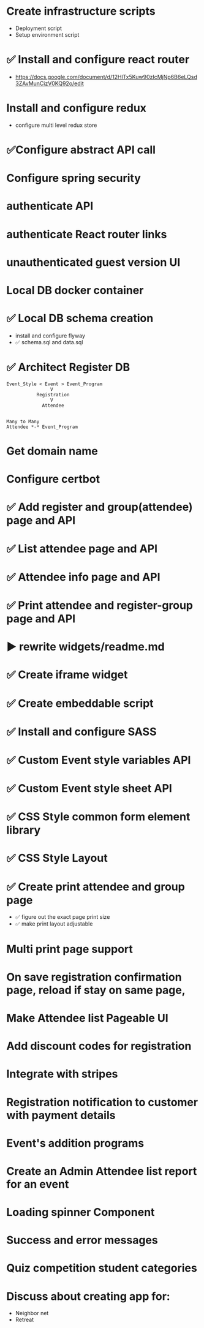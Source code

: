 # Create infrastructure scripts
- Deployment script
- Setup environment script

# ✅ Install and configure react router
- https://docs.google.com/document/d/12HlTx5Kuw90zIcMjNp6B6eLQsd3ZAvMunCizV0KQ92o/edit

# Install and configure redux
- configure multi level redux store

# ✅Configure abstract API call 

# Configure spring security

# authenticate API

# authenticate React router links

# unauthenticated guest version UI

# Local DB docker container

# ✅ Local DB schema creation
- install and configure flyway
- ✅ schema.sql and data.sql

# ✅ Architect Register DB
```
Event_Style < Event > Event_Program
                V
           Registration
                V
             Attendee 
            
            
Many to Many
Attendee *-* Event_Program

```
# Get domain name

# Configure certbot

# ✅ Add register and group(attendee) page and API

# ✅ List attendee page and API

# ✅ Attendee info page and API

# ✅ Print attendee and register-group page and API

# ▶️ rewrite widgets/readme.md

# ✅ Create iframe widget

# ✅ Create embeddable script

# ✅ Install and configure SASS

# ✅ Custom Event style variables API

# ✅ Custom Event style sheet API

# ✅ CSS Style common form element library

# ✅ CSS Style Layout

# ✅ Create print attendee and group page
- ✅ figure out the exact page print size
- ✅ make print layout adjustable

# Multi print page support

# On save registration confirmation page, reload if stay on same page, 

# Make Attendee list Pageable UI

# Add discount codes for registration

# Integrate with stripes

# Registration notification to customer with payment details

# Event's addition programs

# Create an Admin Attendee list report for an event

# Loading spinner Component

# Success and error messages

# Quiz competition student categories 

# Discuss about creating app for: 
 - Neighbor net
 - Retreat

